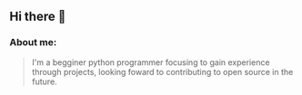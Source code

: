 ## Hi there 👋
### About me:
> I'm a begginer python programmer focusing to gain experience through projects, looking foward to contributing to open source in the future.  



